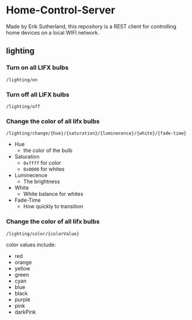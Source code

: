 Home-Control-Server
===================

Made by Erik Sutherland, this repository is a REST client for controlling
home devices on a local WIFI network.


lighting
--------

### Turn on all LIFX bulbs
`/lighting/on`

### Turn off all LIFX bulbs
`/lighting/off`

### Change the color of all lifx bulbs
`/lighting/change/{hue}/{saturation}/{luminecence}/{white}/{fade-time}`

* Hue
    * the color of the bulb
* Saturation
    * `0xffff` for color
    * `0x0000` for whites
* Luminecence
    * The brightness
* White
    * White balance for whites
* Fade-Time
    * How quickly to transition

### Change the color of all lifx bulbs
`/lighting/color/{colorValue}`

color values include: 
* red
* orange
* yellow
* green
* cyan
* blue
* black
* purple
* pink
* darkPink
